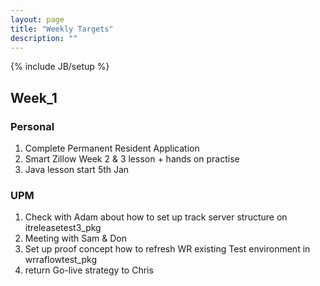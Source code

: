 ```yaml
---
layout: page
title: "Weekly Targets"
description: ""
---
```

{% include JB/setup %}

## Week_1

### Personal 

1. Complete Permanent Resident Application
2. Smart Zillow Week 2 & 3 lesson + hands on practise 
3. Java lesson start 5th Jan

### UPM

1. Check with Adam about how to set up track server structure on itreleasetest3_pkg
2. Meeting with Sam & Don
3. Set up proof concept how to refresh WR existing Test environment in wrraflowtest_pkg
4. return Go-live strategy to Chris